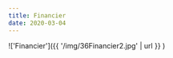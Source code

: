 ```yaml
---
title: Financier
date: 2020-03-04
---
```


!['Financier']({{ '/img/36Financier2.jpg' | url }} )
<br>
